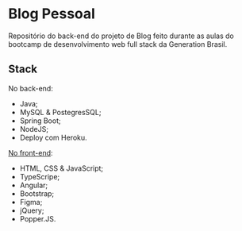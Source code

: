 # Blog Pessoal

Repositório do back-end do projeto de Blog feito durante as aulas do bootcamp de desenvolvimento web full stack da Generation Brasil.

## Stack

No back-end:
* Java;
* MySQL & PostegresSQL;
* Spring Boot;
* NodeJS;
* Deploy com Heroku.

[No front-end](https://github.com/petry078/blogPessoalAngular/):
* HTML, CSS & JavaScript;
* TypeScripe;
* Angular;
* Bootstrap;
* Figma;
* jQuery;
* Popper.JS.
